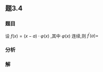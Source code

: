 ## 题3.4
### 题目
设 $f( x)  = ( {x - a})  \cdot  \varphi ( x)$ ,其中 $\varphi ( x)$ 连续,则 ${f}^{\prime }( a)  =$
### 分析

### 解